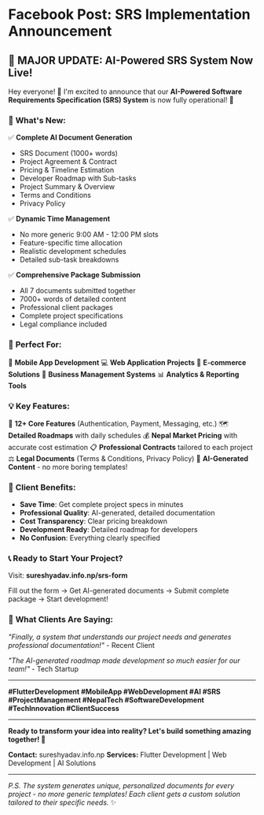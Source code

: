 # Facebook Post: SRS Implementation Announcement

## 🚀 **MAJOR UPDATE: AI-Powered SRS System Now Live!**

Hey everyone! 👋 I'm excited to announce that our **AI-Powered Software Requirements Specification (SRS) System** is now fully operational! 🎉

### 🤖 **What's New:**

✅ **Complete AI Document Generation**
- SRS Document (1000+ words)
- Project Agreement & Contract
- Pricing & Timeline Estimation
- Developer Roadmap with Sub-tasks
- Project Summary & Overview
- Terms and Conditions
- Privacy Policy

✅ **Dynamic Time Management**
- No more generic 9:00 AM - 12:00 PM slots
- Feature-specific time allocation
- Realistic development schedules
- Detailed sub-task breakdowns

✅ **Comprehensive Package Submission**
- All 7 documents submitted together
- 7000+ words of detailed content
- Professional client packages
- Complete project specifications
- Legal compliance included

### 🎯 **Perfect For:**

📱 **Mobile App Development**
💻 **Web Application Projects**
🛒 **E-commerce Solutions**
🏢 **Business Management Systems**
📊 **Analytics & Reporting Tools**

### 💡 **Key Features:**

🔧 **12+ Core Features** (Authentication, Payment, Messaging, etc.)
🗺️ **Detailed Roadmaps** with daily schedules
💰 **Nepal Market Pricing** with accurate cost estimation
📋 **Professional Contracts** tailored to each project
⚖️ **Legal Documents** (Terms & Conditions, Privacy Policy)
🤖 **AI-Generated Content** - no more boring templates!

### 🌟 **Client Benefits:**

- **Save Time**: Get complete project specs in minutes
- **Professional Quality**: AI-generated, detailed documentation
- **Cost Transparency**: Clear pricing breakdown
- **Development Ready**: Detailed roadmap for developers
- **No Confusion**: Everything clearly specified

### 📞 **Ready to Start Your Project?**

Visit: **sureshyadav.info.np/srs-form**

Fill out the form → Get AI-generated documents → Submit complete package → Start development!

### 🎉 **What Clients Are Saying:**

*"Finally, a system that understands our project needs and generates professional documentation!"* - Recent Client

*"The AI-generated roadmap made development so much easier for our team!"* - Tech Startup

---

**#FlutterDevelopment #MobileApp #WebDevelopment #AI #SRS #ProjectManagement #NepalTech #SoftwareDevelopment #TechInnovation #ClientSuccess**

---

**Ready to transform your idea into reality? Let's build something amazing together! 🚀**

**Contact:** sureshyadav.info.np
**Services:** Flutter Development | Web Development | AI Solutions

---

*P.S. The system generates unique, personalized documents for every project - no more generic templates! Each client gets a custom solution tailored to their specific needs.* ✨
